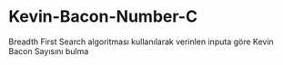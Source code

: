 # Kevin-Bacon-Number-C
Breadth First Search algoritması kullanılarak verinlen inputa göre Kevin Bacon Sayısını bulma   
